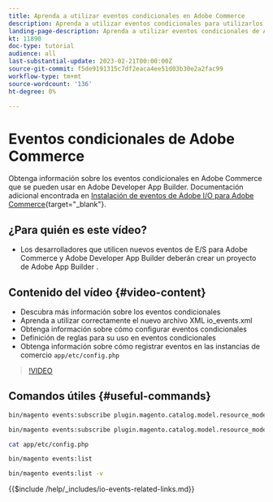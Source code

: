 ```yaml
---
title: Aprenda a utilizar eventos condicionales en Adobe Commerce
description: Aprenda a utilizar eventos condicionales para utilizarlos en Adobe Developer App Builder.
landing-page-description: Aprenda a utilizar eventos condicionales de Adobe Commerce.
kt: 11890
doc-type: tutorial
audience: all
last-substantial-update: 2023-02-21T00:00:00Z
source-git-commit: f5de9191315c7df2eaca4ee51d03b30e2a2fac99
workflow-type: tm+mt
source-wordcount: '136'
ht-degree: 0%

---
```



# Eventos condicionales de Adobe Commerce

Obtenga información sobre los eventos condicionales en Adobe Commerce que se pueden usar en Adobe Developer App Builder. Documentación adicional encontrada en [Instalación de eventos de Adobe I/O para Adobe Commerce](https://developer.adobe.com/commerce/events/get-started/conditional-events/){target="_blank"}.

## ¿Para quién es este vídeo?

* Los desarrolladores que utilicen nuevos eventos de E/S para Adobe Commerce y Adobe Developer App Builder deberán crear un proyecto de Adobe App Builder .

## Contenido del vídeo {#video-content}

* Descubra más información sobre los eventos condicionales
* Aprenda a utilizar correctamente el nuevo archivo XML io_events.xml
* Obtenga información sobre cómo configurar eventos condicionales
* Definición de reglas para su uso en eventos condicionales
* Obtenga información sobre cómo registrar eventos en las instancias de comercio `app/etc/config.php`

>[!VIDEO](https://video.tv.adobe.com/v/3415806)

## Comandos útiles {#useful-commands}

```bash
bin/magento events:subscribe plugin.magento.catalog.model.resource_model.product.save --fields=sku --fields=qty --fields=category_id

bin/magento events:subscribe plugin.magento.catalog.model.resource_model.product.save_low_stock --parent=plugin.magento.catalog.model.resource_model.product.save --fields=sku --fields=qty --fields=category_id --rules="qty|lessThan|20" --rules="category_id|in|3,4,5"

cat app/etc/config.php

bin/magento events:list

bin/magento events:list -v
```

{{$include /help/_includes/io-events-related-links.md}}
